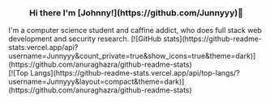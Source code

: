 <h3 align="center"> Hi there I'm [Johnny!](https://github.com/Junnyyy)👋 </h3>
I'm a computer science student and caffine addict, who does full stack web development and security research.
[![GitHub stats](https://github-readme-stats.vercel.app/api?username=Junnyyy&count_private=true&show_icons=true&theme=dark)](https://github.com/anuraghazra/github-readme-stats)
<br>
[![Top Langs](https://github-readme-stats.vercel.app/api/top-langs/?username=Junnyyy&layout=compact&theme=dark)](https://github.com/anuraghazra/github-readme-stats)
<!--
**Junnyyy/Junnyyy** is a ✨ _special_ ✨ repository because its `README.md` (this file) appears on your GitHub profile.

Here are some ideas to get you started:

- 🔭 I’m currently working on ...
- 🌱 I’m currently learning ...
- 👯 I’m looking to collaborate on ...
- 🤔 I’m looking for help with ...
- 💬 Ask me about ...
- 📫 How to reach me: ...
- 😄 Pronouns: ...
- ⚡ Fun fact: ...
-->
